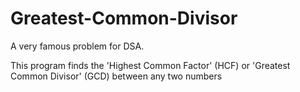 # Greatest-Common-Divisor
<p> A very famous problem for DSA. </p>
<p> This program finds the 'Highest Common Factor' (HCF) or 'Greatest Common Divisor' (GCD) between any two numbers</p>
